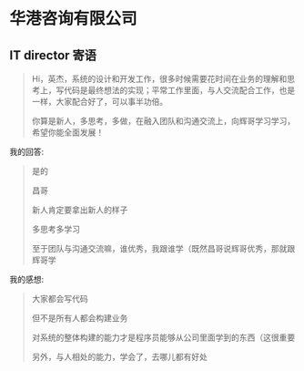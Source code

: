 # 华港咨询有限公司

## IT director 寄语

> Hi，英杰，系统的设计和开发工作，很多时候需要花时间在业务的理解和思考上，写代码是最终想法的实现；平常工作里面，与人交流配合工作，也是一样，大家配合好了，可以事半功倍。 
>
> 你算是新人，多思考，多做，在融入团队和沟通交流上，向辉哥学习学习，希望你能全面发展！

我的回答:

> 是的
>
> 昌哥
>
> 新人肯定要拿出新人的样子
>
> 多思考多学习
>
> 至于团队与沟通交流嘛，谁优秀，我跟谁学（既然昌哥说辉哥优秀，那就跟辉哥学

我的感想: 

> 大家都会写代码
>
> 但不是所有人都会构建业务
>
> 对系统的整体构建的能力才是程序员能够从公司里面学到的东西（这很重要
>
> 另外，与人相处的能力，学会了，去哪儿都有好处

